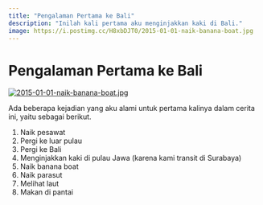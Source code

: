 ```yaml
---
title: "Pengalaman Pertama ke Bali"
description: "Inilah kali pertama aku menginjakkan kaki di Bali."
image: https://i.postimg.cc/H8xbDJT0/2015-01-01-naik-banana-boat.jpg
---
```

# Pengalaman Pertama ke Bali

[![2015-01-01-naik-banana-boat.jpg](https://i.postimg.cc/yxhjR95G/2015-01-01-naik-banana-boat.jpg)](https://postimg.cc/H8xbDJT0)

Ada beberapa kejadian yang aku alami untuk pertama kalinya dalam cerita ini, yaitu sebagai berikut.

1. Naik pesawat
2. Pergi ke luar pulau
3. Pergi ke Bali
4. Menginjakkan kaki di pulau Jawa (karena kami transit di Surabaya)
5. Naik banana boat
6. Naik parasut
7. Melihat laut
8. Makan di pantai
